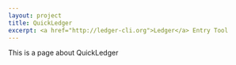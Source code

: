 ```yaml
---
layout: project
title: QuickLedger
excerpt: <a href="http://ledger-cli.org">Ledger</a> Entry Tool
---
```

This is a page about QuickLedger
